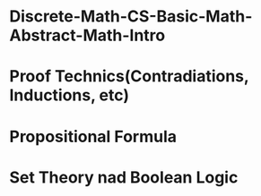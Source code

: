 # Discrete-Math-CS-Basic-Math-Abstract-Math-Intro
# Proof Technics(Contradiations, Inductions, etc)
# Propositional Formula
# Set Theory nad Boolean Logic

